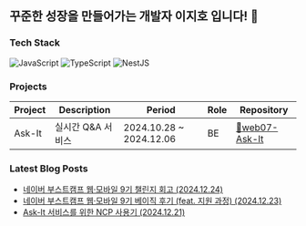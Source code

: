 ## 꾸준한 성장을 만들어가는 개발자 이지호 입니다! 🤗

### Tech Stack
![JavaScript](https://shields.io/badge/JavaScript-F7DF1E?logo=JavaScript&logoColor=000)
![TypeScript](https://shields.io/badge/TypeScript-3178C6?logo=TypeScript&logoColor=FFF)
![NestJS](https://img.shields.io/badge/-NestJS-E0234E?logo=nestjs&logoColor=white)

### Projects

| Project | Description | Period | Role | Repository |
|---------|------------|--------|-------------------|------------|
| Ask-It | 실시간 Q&A 서비스 | 2024.10.28 ~ 2024.12.06 | BE | [🔗web07-Ask-It](https://github.com/boostcampwm-2024/web07-Ask-It) |
### Latest Blog Posts
- [네이버 부스트캠프 웹·모바일 9기 챌린지 회고 (2024.12.24)](https://velog.io/@wlgh1553/%EB%84%A4%EC%9D%B4%EB%B2%84-%EB%B6%80%EC%8A%A4%ED%8A%B8%EC%BA%A0%ED%94%84-%EC%9B%B9%EB%AA%A8%EB%B0%94%EC%9D%BC-9%EA%B8%B0-%EC%B1%8C%EB%A6%B0%EC%A7%80-%ED%9A%8C%EA%B3%A0)
- [네이버 부스트캠프 웹·모바일 9기 베이직 후기 (feat. 지원 과정) (2024.12.23)](https://velog.io/@wlgh1553/%EB%84%A4%EC%9D%B4%EB%B2%84-%EB%B6%80%EC%8A%A4%ED%8A%B8%EC%BA%A0%ED%94%84-%EC%9B%B9%E3%83%BB%EB%AA%A8%EB%B0%94%EC%9D%BC-9%EA%B8%B0-%EB%B2%A0%EC%9D%B4%EC%A7%81-%ED%9B%84%EA%B8%B0-feat.-%EC%A7%80%EC%9B%90-%EA%B3%BC%EC%A0%95)
- [Ask-It 서비스를 위한 NCP 사용기 (2024.12.21)](https://velog.io/@wlgh1553/Ask-It-%EC%84%9C%EB%B9%84%EC%8A%A4%EB%A5%BC-%EC%9C%84%ED%95%9C-NCP-%EC%82%AC%EC%9A%A9%EA%B8%B0)